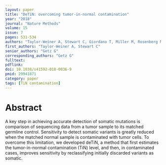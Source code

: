 ```yaml
---
layout: paper
title: "DeTiN: overcoming tumor-in-normal contamination"
year: "2018"
journal: "Nature Methods"
volume: 15
issue: 7
pages: 531-534
authors: "Taylor-Weiner A, Stewart C, Giordano T, Miller M, Rosenberg M, Macbeth A, Lennon N, Rheinbay E, Landau DA, Wu CJ, Getz G"
first_authors: "Taylor-Weiner A, Stewart C"
senior_authors: "Getz G"
corresponding_authors: "Getz G"
fulltext:
pdflink:
doi: 10.1038/s41592-018-0036-9
pmid: 29941871
category: paper
tags: [TiN contamination]
---
```


# Abstract

A key step in achieving accurate detection of somatic mutations is comparison of sequencing data from a tumor sample to its matched germline control. Sensitivity to detect somatic variants is greatly reduced when the matched normal sample is contaminated with tumor cells. To overcome this limitation, we developed deTiN, a method that first estimates the tumor-in-normal contamination (TiN) level, and then, in contaminated cases, improves sensitivity by reclassifying initially discarded variants as somatic.
